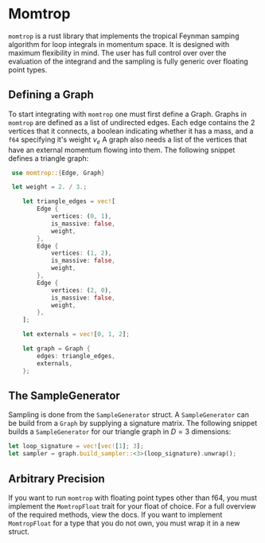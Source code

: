 # Momtrop

```momtrop``` is a rust library that implements the tropical Feynman samping algorithm for loop integrals in momentum space. It is designed with maximum flexibility in mind. The user has 
full control over over the evaluation of the integrand and the sampling is fully generic over floating point types. 


## Defining a Graph
To start integrating with ```momtrop``` one must first define a Graph. 
Graphs in ```momtrop``` are defined as a list of undirected edges. Each edge contains the 2 vertices that it connects, a boolean indicating whether it has a mass, and a ```f64``` specifying it's weight $\nu_e$
A graph also needs a list of the vertices that have an external momentum flowing into them. The following snippet defines a triangle graph:

```rust
 use momtrop::{Edge, Graph}

 let weight = 2. / 3.;

    let triangle_edges = vec![
        Edge {
            vertices: (0, 1),
            is_massive: false,
            weight,
        },
        Edge {
            vertices: (1, 2),
            is_massive: false,
            weight,
        },
        Edge {
            vertices: (2, 0),
            is_massive: false,
            weight,
        },
    ];

    let externals = vec![0, 1, 2];

    let graph = Graph {
        edges: triangle_edges,
        externals,
    };
```

## The SampleGenerator
Sampling is done from the ```SampleGenerator``` struct. A ```SampleGenerator``` can be build from a ```Graph``` by supplying a signature matrix. 
The following snippet builds a ```SampleGenerator``` for our triangle graph in $D = 3$ dimensions:

```rust
let loop_signature = vec![vec![1]; 3];
let sampler = graph.build_sampler::<3>(loop_signature).unwrap();
```

## Arbitrary Precision

If you want to run ```momtrop``` with floating point types other than f64, you must implement the ```MomtropFloat``` trait for your float of choice. 
For a full overview of the required methods, view the docs. If you want to implement ```MomtropFloat``` for a type that you do not own, you must 
wrap it in a new struct. 
